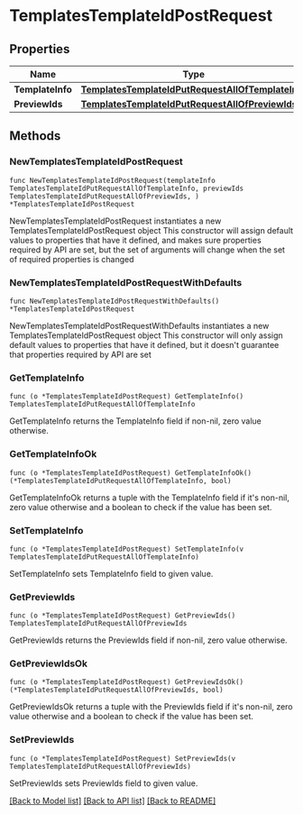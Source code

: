 # TemplatesTemplateIdPostRequest

## Properties

Name | Type | Description | Notes
------------ | ------------- | ------------- | -------------
**TemplateInfo** | [**TemplatesTemplateIdPutRequestAllOfTemplateInfo**](TemplatesTemplateIdPutRequestAllOfTemplateInfo.md) |  | 
**PreviewIds** | [**TemplatesTemplateIdPutRequestAllOfPreviewIds**](TemplatesTemplateIdPutRequestAllOfPreviewIds.md) |  | 

## Methods

### NewTemplatesTemplateIdPostRequest

`func NewTemplatesTemplateIdPostRequest(templateInfo TemplatesTemplateIdPutRequestAllOfTemplateInfo, previewIds TemplatesTemplateIdPutRequestAllOfPreviewIds, ) *TemplatesTemplateIdPostRequest`

NewTemplatesTemplateIdPostRequest instantiates a new TemplatesTemplateIdPostRequest object
This constructor will assign default values to properties that have it defined,
and makes sure properties required by API are set, but the set of arguments
will change when the set of required properties is changed

### NewTemplatesTemplateIdPostRequestWithDefaults

`func NewTemplatesTemplateIdPostRequestWithDefaults() *TemplatesTemplateIdPostRequest`

NewTemplatesTemplateIdPostRequestWithDefaults instantiates a new TemplatesTemplateIdPostRequest object
This constructor will only assign default values to properties that have it defined,
but it doesn't guarantee that properties required by API are set

### GetTemplateInfo

`func (o *TemplatesTemplateIdPostRequest) GetTemplateInfo() TemplatesTemplateIdPutRequestAllOfTemplateInfo`

GetTemplateInfo returns the TemplateInfo field if non-nil, zero value otherwise.

### GetTemplateInfoOk

`func (o *TemplatesTemplateIdPostRequest) GetTemplateInfoOk() (*TemplatesTemplateIdPutRequestAllOfTemplateInfo, bool)`

GetTemplateInfoOk returns a tuple with the TemplateInfo field if it's non-nil, zero value otherwise
and a boolean to check if the value has been set.

### SetTemplateInfo

`func (o *TemplatesTemplateIdPostRequest) SetTemplateInfo(v TemplatesTemplateIdPutRequestAllOfTemplateInfo)`

SetTemplateInfo sets TemplateInfo field to given value.


### GetPreviewIds

`func (o *TemplatesTemplateIdPostRequest) GetPreviewIds() TemplatesTemplateIdPutRequestAllOfPreviewIds`

GetPreviewIds returns the PreviewIds field if non-nil, zero value otherwise.

### GetPreviewIdsOk

`func (o *TemplatesTemplateIdPostRequest) GetPreviewIdsOk() (*TemplatesTemplateIdPutRequestAllOfPreviewIds, bool)`

GetPreviewIdsOk returns a tuple with the PreviewIds field if it's non-nil, zero value otherwise
and a boolean to check if the value has been set.

### SetPreviewIds

`func (o *TemplatesTemplateIdPostRequest) SetPreviewIds(v TemplatesTemplateIdPutRequestAllOfPreviewIds)`

SetPreviewIds sets PreviewIds field to given value.



[[Back to Model list]](../README.md#documentation-for-models) [[Back to API list]](../README.md#documentation-for-api-endpoints) [[Back to README]](../README.md)


